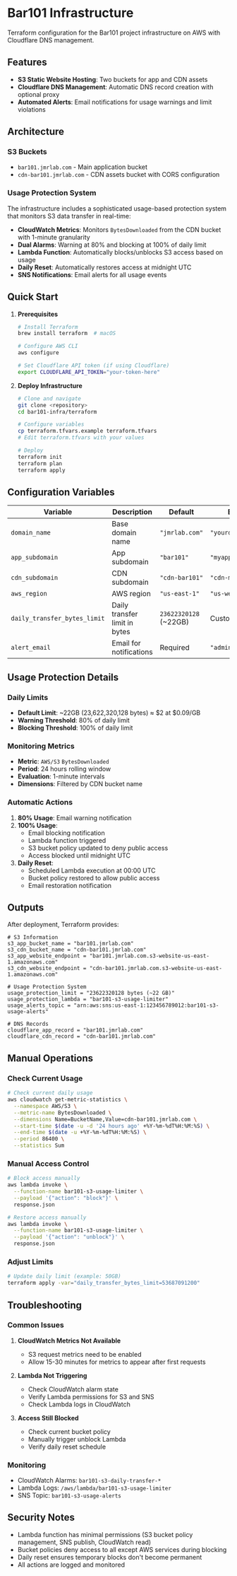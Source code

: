 # Bar101 Infrastructure

Terraform configuration for the Bar101 project infrastructure on AWS with Cloudflare DNS management.

## Features

- **S3 Static Website Hosting**: Two buckets for app and CDN assets
- **Cloudflare DNS Management**: Automatic DNS record creation with optional proxy
- **Automated Alerts**: Email notifications for usage warnings and limit violations

## Architecture

### S3 Buckets
- `bar101.jmrlab.com` - Main application bucket
- `cdn-bar101.jmrlab.com` - CDN assets bucket with CORS configuration

### Usage Protection System
The infrastructure includes a sophisticated usage-based protection system that monitors S3 data transfer in real-time:

- **CloudWatch Metrics**: Monitors `BytesDownloaded` from the CDN bucket with 1-minute granularity
- **Dual Alarms**: Warning at 80% and blocking at 100% of daily limit
- **Lambda Function**: Automatically blocks/unblocks S3 access based on usage
- **Daily Reset**: Automatically restores access at midnight UTC
- **SNS Notifications**: Email alerts for all usage events

## Quick Start

1. **Prerequisites**
   ```bash
   # Install Terraform
   brew install terraform  # macOS
   
   # Configure AWS CLI
   aws configure
   
   # Set Cloudflare API token (if using Cloudflare)
   export CLOUDFLARE_API_TOKEN="your-token-here"
   ```

2. **Deploy Infrastructure**
   ```bash
   # Clone and navigate
   git clone <repository>
   cd bar101-infra/terraform
   
   # Configure variables
   cp terraform.tfvars.example terraform.tfvars
   # Edit terraform.tfvars with your values
   
   # Deploy
   terraform init
   terraform plan
   terraform apply
   ```

## Configuration Variables

| Variable | Description | Default | Example |
|----------|-------------|---------|---------|
| `domain_name` | Base domain name | `"jmrlab.com"` | `"yourdomain.com"` |
| `app_subdomain` | App subdomain | `"bar101"` | `"myapp"` |
| `cdn_subdomain` | CDN subdomain | `"cdn-bar101"` | `"cdn-myapp"` |
| `aws_region` | AWS region | `"us-east-1"` | `"us-west-2"` |
| `daily_transfer_bytes_limit` | Daily transfer limit in bytes | `23622320128` (~22GB) | Custom bytes |
| `alert_email` | Email for notifications | Required | `"admin@domain.com"` |

## Usage Protection Details

### Daily Limits
- **Default Limit**: ~22GB (23,622,320,128 bytes) ≈ $2 at $0.09/GB
- **Warning Threshold**: 80% of daily limit
- **Blocking Threshold**: 100% of daily limit

### Monitoring Metrics
- **Metric**: `AWS/S3` `BytesDownloaded`
- **Period**: 24 hours rolling window
- **Evaluation**: 1-minute intervals
- **Dimensions**: Filtered by CDN bucket name

### Automatic Actions
1. **80% Usage**: Email warning notification
2. **100% Usage**: 
   - Email blocking notification
   - Lambda function triggered
   - S3 bucket policy updated to deny public access
   - Access blocked until midnight UTC
3. **Daily Reset**: 
   - Scheduled Lambda execution at 00:00 UTC
   - Bucket policy restored to allow public access
   - Email restoration notification

## Outputs

After deployment, Terraform provides:

```hcl
# S3 Information
s3_app_bucket_name = "bar101.jmrlab.com"
s3_cdn_bucket_name = "cdn-bar101.jmrlab.com"
s3_app_website_endpoint = "bar101.jmrlab.com.s3-website-us-east-1.amazonaws.com"
s3_cdn_website_endpoint = "cdn-bar101.jmrlab.com.s3-website-us-east-1.amazonaws.com"

# Usage Protection System
usage_protection_limit = "23622320128 bytes (~22 GB)"
usage_protection_lambda = "bar101-s3-usage-limiter"
usage_alerts_topic = "arn:aws:sns:us-east-1:123456789012:bar101-s3-usage-alerts"

# DNS Records
cloudflare_app_record = "bar101.jmrlab.com"
cloudflare_cdn_record = "cdn-bar101.jmrlab.com"
```

## Manual Operations

### Check Current Usage
```bash
# Check current daily usage
aws cloudwatch get-metric-statistics \
  --namespace AWS/S3 \
  --metric-name BytesDownloaded \
  --dimensions Name=BucketName,Value=cdn-bar101.jmrlab.com \
  --start-time $(date -u -d '24 hours ago' +%Y-%m-%dT%H:%M:%S) \
  --end-time $(date -u +%Y-%m-%dT%H:%M:%S) \
  --period 86400 \
  --statistics Sum
```

### Manual Access Control
```bash
# Block access manually
aws lambda invoke \
  --function-name bar101-s3-usage-limiter \
  --payload '{"action": "block"}' \
  response.json

# Restore access manually
aws lambda invoke \
  --function-name bar101-s3-usage-limiter \
  --payload '{"action": "unblock"}' \
  response.json
```

### Adjust Limits
```bash
# Update daily limit (example: 50GB)
terraform apply -var="daily_transfer_bytes_limit=53687091200"
```

## Troubleshooting

### Common Issues

1. **CloudWatch Metrics Not Available**
   - S3 request metrics need to be enabled
   - Allow 15-30 minutes for metrics to appear after first requests

2. **Lambda Not Triggering**
   - Check CloudWatch alarm state
   - Verify Lambda permissions for S3 and SNS
   - Check Lambda logs in CloudWatch

3. **Access Still Blocked**
   - Check current bucket policy
   - Manually trigger unblock Lambda
   - Verify daily reset schedule

### Monitoring
- CloudWatch Alarms: `bar101-s3-daily-transfer-*`
- Lambda Logs: `/aws/lambda/bar101-s3-usage-limiter`
- SNS Topic: `bar101-s3-usage-alerts`

## Security Notes

- Lambda function has minimal permissions (S3 bucket policy management, SNS publish, CloudWatch read)
- Bucket policies deny access to all except AWS services during blocking
- Daily reset ensures temporary blocks don't become permanent
- All actions are logged and monitored